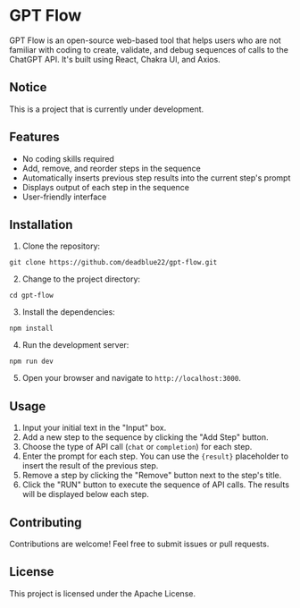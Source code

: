 # GPT Flow

GPT Flow is an open-source web-based tool that helps users who are not familiar with coding to create, validate, and debug sequences of calls to the ChatGPT API. It's built using React, Chakra UI, and Axios.

## Notice
This is a project that is currently under development.

## Features

- No coding skills required
- Add, remove, and reorder steps in the sequence
- Automatically inserts previous step results into the current step's prompt
- Displays output of each step in the sequence
- User-friendly interface

## Installation

1. Clone the repository:

```
git clone https://github.com/deadblue22/gpt-flow.git
```

2. Change to the project directory:

```
cd gpt-flow
```

3. Install the dependencies:

```
npm install
```

4. Run the development server:

```
npm run dev
```

5. Open your browser and navigate to `http://localhost:3000`.

## Usage

1. Input your initial text in the "Input" box.
2. Add a new step to the sequence by clicking the "Add Step" button.
3. Choose the type of API call (`chat` or `completion`) for each step.
4. Enter the prompt for each step. You can use the `{result}` placeholder to insert the result of the previous step.
5. Remove a step by clicking the "Remove" button next to the step's title.
6. Click the "RUN" button to execute the sequence of API calls. The results will be displayed below each step.

## Contributing

Contributions are welcome! Feel free to submit issues or pull requests.

## License

This project is licensed under the Apache License.
